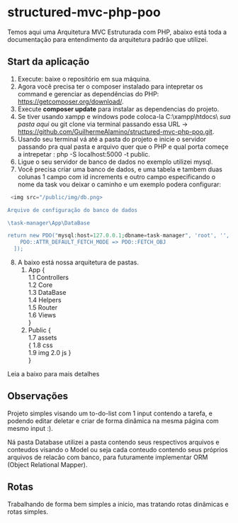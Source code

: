 # structured-mvc-php-poo

Temos aqui uma Arquitetura MVC Estruturada com PHP, abaixo está toda a documentação para entendimento da arquitetura padrão que utilizei.

## Start da aplicação

1. Execute: baixe o repositório em sua máquina.
2. Agora você precisa ter o composer instalado para intepretar os command e gerenciar as dependências do PHP: https://getcomposer.org/download/.
3. Execute **composer update** para instalar as dependencias do projeto.
4. Se tiver usando xampp e windows pode coloca-la C:\xampp\htdocs\ *sua pasta aqui* ou git clone via terminal passando essa URL -> https://github.com/GuilhermeAlamino/structured-mvc-php-poo.git.
5. Usando seu terminal vá até a pasta do projeto e inicie o servidor passando pra qual pasta e arquivo quer que o PHP e qual porta começe a intrepetar : php -S localhost:5000 -t public.
6. Ligue o seu servidor de banco de dados no exemplo utilizei mysql.
7. Você precisa criar uma banco de dados, e uma tabela e tambem duas colunas 1 campo com id increments e outro campo especificando o nome da task vou deixar o caminho e um exemplo podera configurar:
```php
 <img src="/public/img/db.png>

Arquivo de configuração do banco de dados

\task-manager\App\DataBase

return new PDO("mysql:host=127.0.0.1;dbname=task-manager", 'root', '', [
    PDO::ATTR_DEFAULT_FETCH_MODE => PDO::FETCH_OBJ
  ]);
```
8. A baixo está nossa arquitetura de pastas.
    1. App {<br>
        1.1 Controllers<br>
        1.2 Core<br>
        1.3 DataBase<br>
        1.4 Helpers<br>
        1.5 Router<br>
        1.6 Views<br>
    }
    2. Public {<br>
        1.7 assets<br>{
        1.8 css<br>
        1.9 img
        2.0 js
        }<br>
    }
        

Leia a baixo para mais detalhes 

## Observações


Projeto simples visando um to-do-list com 1 input contendo a tarefa, e podendo editar deletar e criar de forma dinâmica na mesma página com mesmo input :).

Ná pasta Database utilizei a pasta contendo seus respectivos arquivos e conteudos visando o Model ou seja cada conteudo contendo seus próprios arquivos de relacão com banco, para futuramente implementar ORM (Object Relational Mapper).

## Rotas

Trabalhando de forma bem simples a inicio, mas tratando rotas dinâmicas e rotas simples.
